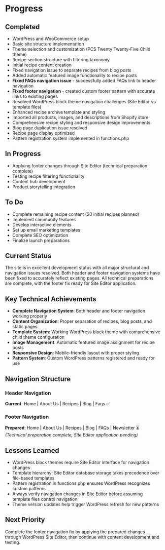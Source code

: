 # Progress

## Completed
- WordPress and WooCommerce setup
- Basic site structure implementation
- Theme selection and customization (PCS Twenty Twenty-Five Child theme)
- Recipe section structure with filtering taxonomy
- Initial recipe content creation
- Fixed navigation issue to separate recipes from blog posts
- Added automatic featured image functionality to recipe posts
- **Fixed FAQs navigation issue** - successfully added FAQs link to header navigation
- **Fixed footer navigation** - created custom footer pattern with accurate links to existing pages
- Resolved WordPress block theme navigation challenges (Site Editor vs template files)
- Enhanced recipe archive template and styling
- Imported all products, images, and descriptions from Shopify store
- Comprehensive recipe styling and responsive design improvements
- Blog page duplication issue resolved
- Recipe page display optimized
- Pattern registration system implemented in functions.php

## In Progress
- Applying footer changes through Site Editor (technical preparation complete)
- Testing recipe filtering functionality
- Content hub development
- Product storytelling integration

## To Do
- Complete remaining recipe content (20 initial recipes planned)
- Implement community features
- Develop interactive elements
- Set up email marketing templates
- Complete SEO optimization
- Finalize launch preparations

## Current Status
The site is in excellent development status with all major structural and navigation issues resolved. Both header and footer navigation systems have been fixed to accurately reflect existing pages. All technical preparations are complete, with the footer fix ready for Site Editor application.

## Key Technical Achievements
- **Complete Navigation System**: Both header and footer navigation working properly
- **Content Organization**: Proper separation of recipes, blog posts, and static pages
- **Template System**: Working WordPress block theme with comprehensive child theme configuration
- **Image Management**: Automatic featured image assignment for recipe posts
- **Responsive Design**: Mobile-friendly layout with proper styling
- **Pattern System**: Custom WordPress patterns registered and ready for use

## Navigation Structure
### Header Navigation
**Current**: Home | About Us | Recipes | Blog | Faqs ✅

### Footer Navigation  
**Prepared**: Home | About Us | Recipes | Blog | FAQs | Newsletter ⏳
*(Technical preparation complete, Site Editor application pending)*

## Lessons Learned
- WordPress block themes require Site Editor interface for navigation changes
- Template hierarchy: Site Editor database storage takes precedence over file-based templates
- Pattern registration in functions.php ensures WordPress recognizes custom patterns
- Always verify navigation changes in Site Editor before assuming template files control navigation
- Theme version updates help trigger WordPress refresh for new patterns

## Next Priority
Complete the footer navigation fix by applying the prepared changes through WordPress Site Editor, then continue with content development and testing.